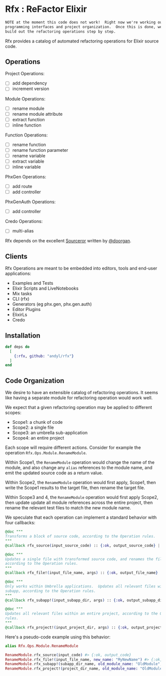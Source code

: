 # Rfx : ReFactor Elixir

```markdown
NOTE at the moment this code does not work!  Right now we're working out the
programming interfaces and project organization.  Once this is done, we'll
build out the refactoring operations step by step.
```

Rfx provides a catalog of automated refactoring operations for Elixir source
code.  

## Operations

Project Operations:

- [ ] add dependency
- [ ] increment version

Module Operations:

- [ ] rename module
- [ ] rename module attribute
- [ ] extract function
- [ ] inline function

Function Operations:

- [ ] rename function
- [ ] rename function parameter
- [ ] rename variable
- [ ] extract variable
- [ ] inline variable

PhxGen Operations:

- [ ] add route
- [ ] add controller

PhxGenAuth Operations:

- [ ] add controller

Credo Operations:

- [ ] multi-alias

Rfx depends on the excellent [Sourceror](http://github.com/doorgan/sourceror)
written by [@doorgan](http://github.com/doorgan).

## Clients 

Rfx Operations are meant to be embedded into editors, tools and end-user
applications:

- Examples and Tests
- Elixir Scripts and LiveNotebooks
- Mix tasks
- CLI (rfx)
- Generators (eg phx.gen, phx.gen.auth)
- Editor Plugins
- ElixirLs
- Credo

## Installation

```elixir
def deps do
  [
    {:rfx, github: "andyl/rfx"}
  ]
end
```

## Code Organization

We desire to have an extensible catalog of refactoring operations.  It seems
like having a separate module for refactoring operation would work well.

We expect that a given refactoring operation may be applied to different
scopes:

- Scope1: a chunk of code
- Scope2: a single file
- Scope3: an umbrella sub-application
- Scope4: an entire project

Each scope will require different actions.  Consider for example the operation
`Rfx.Ops.Module.RenameModule`.

Within Scope1, the `RenameModule` operation would change the name of the
module, and also change any `alias` references to the module name, and emit the
updated source code as a return value.

Within Scope2, the `RenameModule` operation would first apply, Scope1, then
write the Scope1 results to the target file, then rename the target file.

Within Scope3 and 4, the `RenameModule` operation would first apply Scope2,
then update update all module references across the entire project, then rename
the relevant test files to match the new module name. 

We speculate that each operation can implement a standard behavior with four
callbacks:

```elixir
@doc """
Transforms a block of source code, according to the Operation rules.
"""
@callback rfx_source(input_source_code) :: {:ok, output_source_code} | {:error, String.t}

@doc """
Updates a single file with transformed source code, and renames the file
according to the Operation rules.
"""
@callback rfx_file!(input_file_name, args) :: {:ok, output_file_name} | {:error, String.t}

@doc """
Only works within Umbrella applications.  Updates all relevant files within a
subapp, according to the Operation rules.
"""
@callback rfx_subapp!(input_subapp_dir, args) :: {:ok, output_subapp_dir, [updated_file_list]} | {:error, String.t}

@doc """
Updates all relevant files within an entire project, according to the Operation
rules.
"""
@callback rfx_project!(input_project_dir, args) :: {:ok, output_project_dir, [updated_file_list]} | {:error, String.t}
```

Here's a pseudo-code example using this behavior:

```elixir
alias Rfx.Ops.Module.RenameModule

RenameModule.rfx_source(input_code) #> {:ok, output_code}
RenameModule.rfx_file!(input_file_name, new_name: "MyNewName") #> {:ok, output_file_name}
RenameModule.rfx_subapp!(subapp_dir_name, old_module_name: "OldModule", new_module_name: "NewModule") #> {:ok, subapp_dir_name, [list_of_updated_files]}
RenameModule.rfx_project!(project_dir_name, old_module_name: "OldModule", new_module_name: "NewModule") #> {:ok, project_dir_name, [list_of_updated_files]}
```


